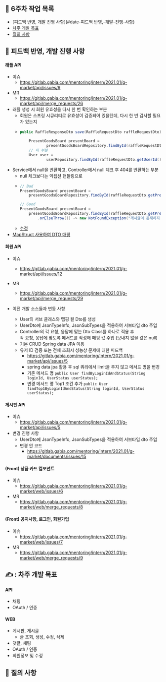 ## :memo: 6주차 작업 목록
- [피드백 반영, 개발 진행 사항](#date-피드백 반영,-개발-진행-사항)
- [차주 개발 목표](#writing_hand-차주-개발-목표)
- [질의 사항](#raising_hand-질의-사항)

## :date: 피드백 반영, 개발 진행 사항

#### 래플 API

- 이슈
  - https://gitlab.gabia.com/mentoring/intern/2021.01/g-market/api/issues/9
- MR  
  - https://gitlab.gabia.com/mentoring/intern/2021.01/g-market/api/merge_requests/26
- 래플 생성 시 회원 유효성을 다시 한 번 확인하는 부분
  - 회원은 스프링 시큐리티로 유효성이 검증되어 있을텐데, 다시 한 번 검사할 필요가 있는지
  - ```java
    public RaffleResponseDto save(RaffleRequestDto raffleRequestDto) {

        PresentGoodsBoard presentBoard =
                presentGoodsBoardRepository.findById(raffleRequestDto.getPresentBoardId()).orElse(null);
        // 이 부분
        User user =
                userRepository.findById(raffleRequestDto.getUserId()).orElse(null);

- Service에서 null을 반환하고, Controller에서 null 체크 후 404를 반환하는 부분
  - null 체크보다는 익셉션 핸들링으로
  - ```java
    // Bad
    PresentGoodsBoard presentBoard =
        presentGoodsBoardRepository.findById(raffleRequestDto.getPresentBoardId()).orElse(null);

    // Good
    PresentGoodsBoard presentBoard = 
        presentGoodsBoardRepository.findById(raffleRequestDto.getPresentBoardId())
            .orElseThrow(() -> new NotFoundException("게시글이 존재하지 않습니다."));
  - [수정](https://gitlab.gabia.com/mentoring/intern/2021.01/g-market/api/merge_requests/26/diffs?diff_id=24203&start_sha=753f9e6458eeb00e35e1ab9b59b9f41234db3f09#5baa99d016ce90b6dfe4f6e4bc5bc09f9ab920ad_41_37)
- [MapStruct 사용하여 DTO 매핑](https://gitlab.gabia.com/mentoring/intern/2021.01/g-market/api/merge_requests/26/diffs?diff_id=24203&start_sha=753f9e6458eeb00e35e1ab9b59b9f41234db3f09#5baa99d016ce90b6dfe4f6e4bc5bc09f9ab920ad_41_37)

#### 회원 APi

- 이슈
  - https://gitlab.gabia.com/mentoring/intern/2021.01/g-market/api/issues/12

- MR
  - https://gitlab.gabia.com/mentoring/intern/2021.01/g-market/api/merge_requests/29

- 이전 개발 소스들과 변동 사항
  - User의 서브 클래스와 맵핑 될 Dto를 생성
  - UserDto에 JsonTypeInfo, JsonSubTypes을 적용하여 서브타입 dto 주입
  - Controller의 각 요청, 응답에 맞는 Dto Class를 하나로 적용 후    
    각 요청, 응답에 맞도록 메서드를 작성해 매핑 값 주입 (보내지 않을 값은 null)
  - 기본 CRUD Spring data JPA 이용
  - 유저 ID 검증 또는 전체 조회시 성능상 문제에 대한 피드백
    - https://gitlab.gabia.com/mentoring/intern/2021.01/g-market/api/issues/5
    - spring data jpa 활용 후 sql 쿼리에서 limit을 주지 않고 메서드 명을 변경
    - 기존 메서드 명
    `public User findByLoginIdAndStatus(String loginId, UserStatus userStatus);`
    - 변경 메서드 명 Top1 조건 추가
    `public User findTop1ByLoginIdAndStatus(String loginId, UserStatus userStatus);`


#### 게시판 APi
- 이슈
  - https://gitlab.gabia.com/mentoring/intern/2021.01/g-market/api/issues/5
- 변경 진행 사항
  - UserDto에 JsonTypeInfo, JsonSubTypes을 적용하여 서브타입 dto 주입
  - 변경 안 코드
    - https://gitlab.gabia.com/mentoring/intern/2021.01/g-market/documents/issues/15

#### (Front) 상품 카드 컴포넌트

- 이슈
  - https://gitlab.gabia.com/mentoring/intern/2021.01/g-market/web/issues/6
- MR
  - https://gitlab.gabia.com/mentoring/intern/2021.01/g-market/web/merge_requests/8

#### (Front) 공지사항, 로그인, 회원가입

- 이슈
  - https://gitlab.gabia.com/mentoring/intern/2021.01/g-market/web/issues/7
- MR
  - https://gitlab.gabia.com/mentoring/intern/2021.01/g-market/web/merge_requests/9

## :writing_hand: : 차주 개발 목표

#### API

- 채팅
- OAuth / 인증

#### WEB

- 게시판, 게시글
  - 글 조회, 생성, 수정, 삭제
- 댓글, 채팅
- OAuth / 인증
- 회원정보 및 수정

## :raising_hand: 질의 사항

<!-- 완성하면 지우는 선
---
@gm1702846 @GM1802883 @gm1902894

@gm2202969 @gm2202971 @gm2202970 @gm2202978